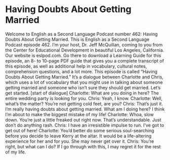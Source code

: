 # Having Doubts About Getting Married

Welcome to English as a Second Language Podcast number 462: Having Doubts About Getting Married.  This is English as a Second Language Podcast episode 462.  I’m your host, Dr. Jeff McQuillan, coming to you from the Center for Educational Development in beautiful Los Angeles, California.  Our website is eslpod.com.  Go there to download a Learning Guide for this episode, an 8- to 10-page PDF guide that gives you a complete transcript of this episode, as well as additional help in vocabulary, cultural notes, comprehension questions, and a lot more.  This episode is called “Having Doubts About Getting Married.”  It’s a dialogue between Charlotte and Chris, which uses a lot of vocabulary that you might use in talking about someone getting married and someone who isn’t sure they should get married.  Let’s get started.  [start of dialogue]  Charlotte:  What are you doing in here?  The entire wedding party is looking for you.  Chris:  Yeah, I know.  Charlotte:  Well, what’s the matter?  You’re not getting cold feet, are you?  Chris:  That’s just it.  I’m really having doubts about getting married.  What am I doing here?  I think I’m about to make the biggest mistake of my life!  Charlotte:  Whoa, slow down.  You’re just a little freaked out right now.  That’s understandable.  Just don’t do anything rash.  Chris:  I have an irresistible impulse to run.  I’ve got to get out of here!  Charlotte:  You’d better do some serious soul-searching before you decide to leave Kerry at the altar.  It would be a life-altering experience for her and for you.  She may never get over it.  Chris:  You’re right, but what can I do?  If I go through with this, I may regret it for the rest of my life. 
